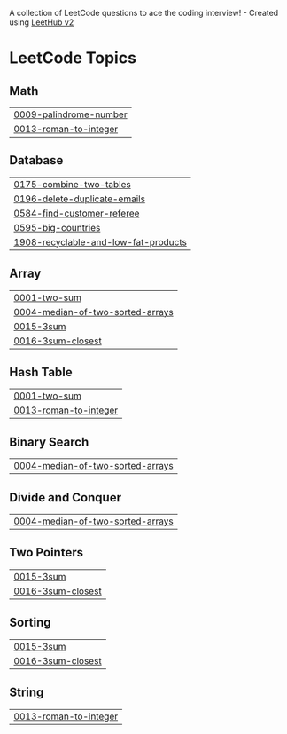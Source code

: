 A collection of LeetCode questions to ace the coding interview! - Created using [LeetHub v2](https://github.com/arunbhardwaj/LeetHub-2.0)
<!---LeetCode Topics Start-->
# LeetCode Topics
## Math
|  |
| ------- |
| [0009-palindrome-number](https://github.com/VidyaVarshitha4209/Leet_Code/tree/master/0009-palindrome-number) |
| [0013-roman-to-integer](https://github.com/VidyaVarshitha4209/Leet_Code/tree/master/0013-roman-to-integer) |
## Database
|  |
| ------- |
| [0175-combine-two-tables](https://github.com/VidyaVarshitha4209/Leet_Code/tree/master/0175-combine-two-tables) |
| [0196-delete-duplicate-emails](https://github.com/VidyaVarshitha4209/Leet_Code/tree/master/0196-delete-duplicate-emails) |
| [0584-find-customer-referee](https://github.com/VidyaVarshitha4209/Leet_Code/tree/master/0584-find-customer-referee) |
| [0595-big-countries](https://github.com/VidyaVarshitha4209/Leet_Code/tree/master/0595-big-countries) |
| [1908-recyclable-and-low-fat-products](https://github.com/VidyaVarshitha4209/Leet_Code/tree/master/1908-recyclable-and-low-fat-products) |
## Array
|  |
| ------- |
| [0001-two-sum](https://github.com/VidyaVarshitha4209/Leet_Code/tree/master/0001-two-sum) |
| [0004-median-of-two-sorted-arrays](https://github.com/VidyaVarshitha4209/Leet_Code/tree/master/0004-median-of-two-sorted-arrays) |
| [0015-3sum](https://github.com/VidyaVarshitha4209/Leet_Code/tree/master/0015-3sum) |
| [0016-3sum-closest](https://github.com/VidyaVarshitha4209/Leet_Code/tree/master/0016-3sum-closest) |
## Hash Table
|  |
| ------- |
| [0001-two-sum](https://github.com/VidyaVarshitha4209/Leet_Code/tree/master/0001-two-sum) |
| [0013-roman-to-integer](https://github.com/VidyaVarshitha4209/Leet_Code/tree/master/0013-roman-to-integer) |
## Binary Search
|  |
| ------- |
| [0004-median-of-two-sorted-arrays](https://github.com/VidyaVarshitha4209/Leet_Code/tree/master/0004-median-of-two-sorted-arrays) |
## Divide and Conquer
|  |
| ------- |
| [0004-median-of-two-sorted-arrays](https://github.com/VidyaVarshitha4209/Leet_Code/tree/master/0004-median-of-two-sorted-arrays) |
## Two Pointers
|  |
| ------- |
| [0015-3sum](https://github.com/VidyaVarshitha4209/Leet_Code/tree/master/0015-3sum) |
| [0016-3sum-closest](https://github.com/VidyaVarshitha4209/Leet_Code/tree/master/0016-3sum-closest) |
## Sorting
|  |
| ------- |
| [0015-3sum](https://github.com/VidyaVarshitha4209/Leet_Code/tree/master/0015-3sum) |
| [0016-3sum-closest](https://github.com/VidyaVarshitha4209/Leet_Code/tree/master/0016-3sum-closest) |
## String
|  |
| ------- |
| [0013-roman-to-integer](https://github.com/VidyaVarshitha4209/Leet_Code/tree/master/0013-roman-to-integer) |
<!---LeetCode Topics End-->
